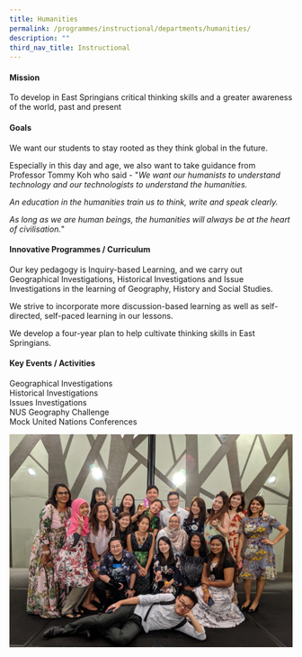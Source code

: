 ```yaml
---
title: Humanities
permalink: /programmes/instructional/departments/humanities/
description: ""
third_nav_title: Instructional
---
```

<h4><strong>Mission</strong></h4>
<p>To develop in East Springians critical thinking skills and a greater awareness of the world, past and present</p>
<h4><strong>Goals</strong></h4>
<p>We want our students to stay rooted as they think global in the future.</p>
<p>Especially in this day and age, we also want to take guidance from Professor Tommy Koh who said - "<em>We want our humanists to understand technology and our technologists to understand the humanities.</em></p>
<p><em>An education in the humanities train us to think, write and speak clearly.&nbsp;<br /></em></p>
<p><em>As long as we are human beings, the humanities will always be at the heart of civilisation.</em>"</p>
<h4><strong>Innovative Programmes / Curriculum</strong></h4>
<p>Our key pedagogy is Inquiry-based Learning, and we carry out Geographical Investigations, Historical Investigations and Issue Investigations in the learning of Geography, History and Social Studies.</p>
<p>We strive to incorporate more discussion-based learning as well as self-directed, self-paced learning in our lessons.</p>
<p>We develop a four-year plan to help cultivate thinking skills in East Springians.</p>
<h4><strong>Key Events / Activities</strong></h4>
<p>Geographical Investigations<br />Historical Investigations<br />Issues Investigations<br />NUS Geography Challenge<br />Mock United Nations Conferences</p>
<img src="/images/human.jpg">
